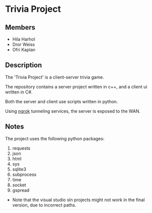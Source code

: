 # Trivia Project

## Members
* Hila Harhol
* Dror Weiss
* Ofri Kaplan

## Description
The 'Trivia Project' is a client-server trivia game.

The repository contains a server project written in c++, and a client ui written in C#.

Both the server and client use scripts written in python.

Using [ngrok](https://ngrok.com/) tunneling services, the server is exposed to the WAN.

## Notes
The project uses the following python packages:
1. requests
2. json
3. html
4. sys
5. sqlite3
6. subprocess
7. time
8. socket
9. gspread


* Note that the visual studio sln projects might not work in the final version, due to incorrect paths.